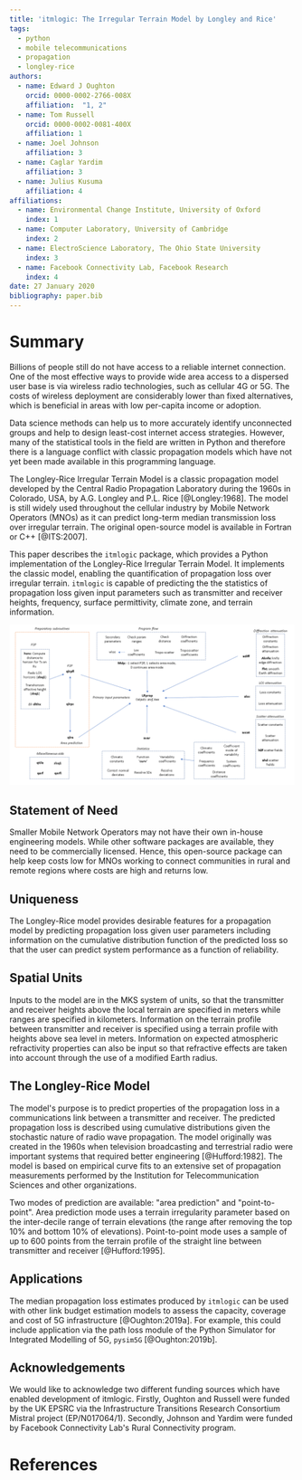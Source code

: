 ```yaml
---
title: 'itmlogic: The Irregular Terrain Model by Longley and Rice'
tags:
  - python
  - mobile telecommunications
  - propagation
  - longley-rice
authors:
  - name: Edward J Oughton
    orcid: 0000-0002-2766-008X
    affiliation:  "1, 2"
  - name: Tom Russell
    orcid: 0000-0002-0081-400X
    affiliation: 1
  - name: Joel Johnson
    affiliation: 3
  - name: Caglar Yardim
    affiliation: 3
  - name: Julius Kusuma
    affiliation: 4
affiliations:
  - name: Environmental Change Institute, University of Oxford
    index: 1
  - name: Computer Laboratory, University of Cambridge
    index: 2
  - name: ElectroScience Laboratory, The Ohio State University
    index: 3
  - name: Facebook Connectivity Lab, Facebook Research
    index: 4
date: 27 January 2020
bibliography: paper.bib
---
```


# Summary

Billions of people still do not have access to a reliable internet connection. One of the most effective ways to provide wide area access to a dispersed user base is via wireless radio technologies, such as cellular 4G or 5G. The costs of wireless deployment are considerably lower than fixed alternatives, which is beneficial in areas with low per-capita income or adoption.

Data science methods can help us to more accurately identify unconnected groups and help to design least-cost internet access strategies. However, many of the statistical tools in the field are written in Python and therefore there is a language conflict with classic propagation models which have not yet been made available in this programming language.

The Longley-Rice Irregular Terrain Model is a classic propagation model developed by the Central Radio Propagation Laboratory during the 1960s in Colorado, USA, by A.G. Longley and P.L. Rice [@Longley:1968]. The model is still widely used throughout the cellular industry by Mobile Network Operators (MNOs) as it can predict long-term median transmission loss over irregular terrain. The original open-source model is available in Fortran or C++ [@ITS:2007].

This paper describes the ``itmlogic`` package, which provides a Python implementation of the Longley-Rice Irregular Terrain Model. It implements the classic model, enabling the quantification of propagation loss over irregular terrain. ``itmlogic`` is capable of predicting the the statistics of propagation loss given input parameters such as transmitter and receiver heights, frequency, surface permittivity, climate zone, and terrain information.

![Longley-Rice Irregular Terrain Model Scripts, Routines and Functions](lritm_box_diagram.png)

## Statement of Need

Smaller Mobile Network Operators may not have their own in-house engineering models. While other software packages are available, they need to be commercially licensed. Hence, this open-source package can help keep costs low for MNOs working to connect communities in rural and remote regions where costs are high and returns low.

## Uniqueness

The Longley-Rice model provides desirable features for a propagation model by predicting propagation loss given user parameters including information on the cumulative distribution function of the predicted loss so that the user can predict system performance as a function of reliability.

## Spatial Units

Inputs to the model are in the MKS system of units, so that the transmitter and receiver heights above the local terrain are specified in meters while ranges are specified in kilometers. Information on the terrain profile between transmitter and receiver is specified using a terrain profile with heights above sea level in meters. Information on expected atmospheric refractivity properties can also be input so that refractive effects are taken into account through the use of a modified Earth radius.

## The Longley-Rice Model

The model's purpose is to predict properties of the propagation loss in a communications link between a transmitter and receiver. The predicted propagation loss is described using cumulative distributions given the stochastic nature of radio wave propagation. The model originally was created in the 1960s when television broadcasting and terrestrial radio were important systems that required better engineering [@Hufford:1982]. The model is based on empirical curve fits to an extensive set of propagation measurements performed by the Institution for Telecommunication Sciences and other organizations.

Two modes of prediction are available: "area prediction" and "point-to-point". Area prediction mode uses a terrain irregularity parameter based on the inter-decile range of terrain elevations (the range after removing the top 10% and bottom 10% of elevations). Point-to-point mode uses a sample of up to 600 points from the terrain profile of the straight line between transmitter and receiver [@Hufford:1995].

## Applications

The median propagation loss estimates produced by ``itmlogic`` can be used with other link budget estimation models to assess the capacity, coverage and cost of 5G infrastructure [@Oughton:2019a]. For example, this could include application via the path loss module of the Python Simulator for Integrated Modelling of 5G, ``pysim5G`` [@Oughton:2019b].

## Acknowledgements

We would like to acknowledge two different funding sources which have enabled development of itmlogic. Firstly, Oughton and Russell were funded by the UK EPSRC via the Infrastructure Transitions Research Consortium Mistral project (EP/N017064/1). Secondly, Johnson and Yardim were funded by Facebook Connectivity Lab's Rural Connectivity program.

# References
